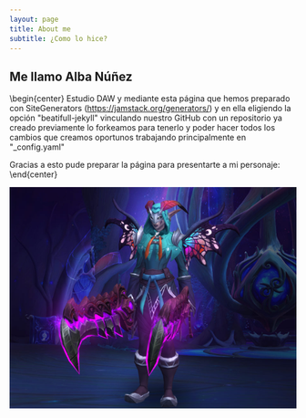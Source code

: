 ```yaml
---
layout: page
title: About me
subtitle: ¿Como lo hice?
---
```


Me llamo Alba Núñez 
---

\begin{center}
Estudio DAW y mediante esta página que hemos preparado con SiteGenerators (https://jamstack.org/generators/) y en ella eligiendo la opción "beatifull-jekyll" vinculando nuestro GitHub con un repositorio ya creado previamente lo forkeamos para tenerlo y poder hacer todos los cambios que creamos oportunos trabajando principalmente en "_config.yaml"

Gracias a esto pude preparar la página para presentarte a mi personaje:
\end{center}

![Mi personaje del wow](/assets/img/AboutMe.PNG)
